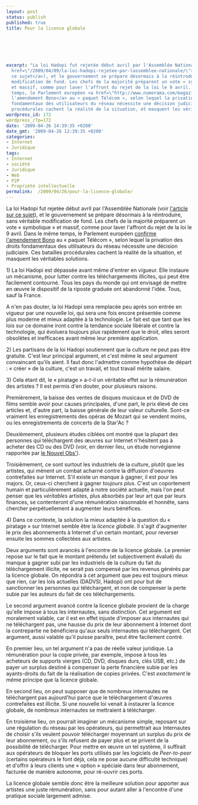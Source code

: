 ```yaml
---
layout: post
status: publish
published: true
title: Pour la licence globale

  
  



excerpt: "La loi Hadopi fut rejetée début avril par l'Assemblée Nationale (voir <a
  href=\"/2009/04/09/la-loi-hadopi-rejetee-par-lassemblee-nationale/\">l'article sur
  ce sujet</a>), et le gouvernement se prépare désormais à la réintroduire, sans véritable
  modification de fond. Les chefs de la majorité préparent un vote « symbolique »
  et massif, comme pour laver l'affront du rejet de la loi le 9 avril. Dans le même
  temps, le Parlement européen <a href=\"http://www.numerama.com/magazine/12699-L-amendement-Bono-finalement-reintroduit-au-Paquet-Telecom.html\">confirme
  l'amendement Bono</a> au « paquet Télécom », selon lequel la privation des droits
  fondamentaux des utilisateurs du réseau nécessite une décision judiciaire. Ces batailles
  procédurales cachent la réalité de la situation, et masquent les véritables solutions.\r\n"
wordpress_id: 172
wordpress_/?p=172
date: '2009-04-26 14:39:35 +0200'
date_gmt: '2009-04-26 12:39:35 +0200'
categories:
- Internet
- Juridique
tags:
- Internet
- société
- Juridique
- Web
- P2P
- Propriété intellectuelle
permalink:  /2009/04/26/pour-la-licence-globale/
---
```

<p>La loi Hadopi fut rejetée début avril par l'Assemblée Nationale (voir <a href="/2009/04/09/la-loi-hadopi-rejetee-par-lassemblee-nationale/">l'article sur ce sujet</a>), et le gouvernement se prépare désormais à la réintroduire, sans véritable modification de fond. Les chefs de la majorité préparent un vote « symbolique » et massif, comme pour laver l'affront du rejet de la loi le 9 avril. Dans le même temps, le Parlement européen <a href="http://www.numerama.com/magazine/12699-L-amendement-Bono-finalement-reintroduit-au-Paquet-Telecom.html">confirme l'amendement Bono</a> au « paquet Télécom », selon lequel la privation des droits fondamentaux des utilisateurs du réseau nécessite une décision judiciaire. Ces batailles procédurales cachent la réalité de la situation, et masquent les véritables solutions.<br />
<a id="more"></a><a id="more-172"></a></p>
<p>1) La loi Hadopi est dépassée avant même d'entrer en vigueur. Elle instaure un mécanisme, pour lutter contre les téléchargements illicites, qui peut être facilement contourné.  Tous les pays du monde qui ont envisagé de mettre en œuvre le dispositif de la riposte graduée ont abandonné l'idée. Tous, sauf la France. </p>
<p>A n'en pas douter, la loi Hadopi sera remplacée peu après son entrée en vigueur par une nouvelle loi, qui sera une fois encore présentée comme plus moderne et mieux adaptée à la technologie. Le fait est que tant que les lois sur ce domaine iront contre la tendance sociale libérale et contre la technologie, qui évoluera toujours plus rapidement que le droit, elles seront obsolètes et inefficaces avant même leur première application.</p>
<p>2) Les partisans de la loi Hadopi soutiennent que la culture ne peut pas être gratuite. C'est leur principal argument, et c'est même le seul argument convaincant qu'ils aient. Il faut donc l'admettre comme hypothèse de départ : « créer » de la culture, c'est un travail, et tout travail mérite salaire.</p>
<p>3) Cela étant dit, le « piratage » a-t-il un véritable effet sur la rémunération des artistes ? Il est permis d'en douter, pour plusieurs raisons. </p>
<p>Premièrement, la baisse des ventes de disques musicaux et de DVD de films semble avoir pour causes principales, d'une part, le prix élevé de ces articles et, d'autre part, la baisse générale de leur valeur culturelle. Sont-ce vraiment les enregistrements des opéras de Mozart qui se vendent moins, ou les enregistrements de concerts de la Star'Ac ?</p>
<p>Deuxièmement, plusieurs études ciblées ont montré que la plupart des personnes qui téléchargent des œuvres sur Internet n'hésitent pas à acheter des CD ou des DVD (voir, en dernier lieu, un étude norvégienne rapportée par <a href="http://tempsreel.nouvelobs.com/actualites/vu_sur_le_web/20090422.OBS4318/les_pirates_norvegiens_achetent_plus_de_musique.html">le Nouvel Obs'</a>).</p>
<p>Troisièmement, ce sont surtout les industriels de la culture, plutôt que les artistes, qui mènent un combat acharné contre la diffusion d'oeuvres contrefaites sur Internet. S'il existe un manque à gagner, il est pour les majors. Or, ceux-ci cherchent à gagner <i>toujours plus</i>. C'est un coportement humain et particulièrement adapté à notre société actuelle, mais l'on peut penser que les <i>véritables</i> artistes, plus absorbés par leur art que par leurs finances, se contenteront d'une rémunération raisonnable et honnête, sans chercher perpétuellement à augmenter leurs bénéfices.</p>
<p>4) Dans ce contexte, la solution la mieux adaptée à la question du « piratage » sur Internet semble être la <i>licence globale</i>. Il s'agit d'augmenter le prix des abonnements à Internet d'un certain montant, pour reverser ensuite les sommes collectées aux artistes.</p>
<p>Deux arguments sont avancés à l'encontre de la licence globale. Le premier repose sur le fait que le montant prétendu (et subjectivement évalué) du manque à gagner subi par les industriels de la culture du fait du téléchargement illicite, ne serait pas compensé par les revenus générés par la licence globale. On répondra à cet argument que peu est toujours mieux que rien, car les lois actuelles (DADVSI, Hadopi) ont pour but de sanctionner les personnes qui téléchargent, et non de compenser la perte subie par les auteurs du fait de ces téléchargements.</p>
<p>Le second argument avancé contre la licence globale provient de la charge qu'elle impose à tous les internautes, sans distinction. Cet argument est moralement valable, car il est en effet injuste d'imposer aux internautes qui ne téléchargent pas, une hausse du prix de leur abonnement à Internet dont la contrepartie ne bénéficiera qu'aux seuls internautes qui téléchargent. Cet argument, aussi valable qu'il puisse paraître, peut être facilement contré.</p>
<p>En premier lieu, un tel argument n'a pas de réelle valeur juridique. La rémunération pour la copie privée, par exemple, impose à tous les acheteurs de supports vierges (CD, DVD, disques durs, clés USB, etc.) de payer un surplus destiné à compenser la perte financière subie par les ayants-droits du fait de la réalisation de copies privées. C'est <i>exactement</i> le même principe que la licence globale.</p>
<p>En second lieu, on peut supposer que de nombreux internautes ne téléchargent pas aujourd'hui parce que le téléchargement d'œuvres contrefaites est illicite. Si une nouvelle loi venait à instaurer la licence globale, de nombreux internautes se mettraient à télécharger.</p>
<p>En troisième lieu, on pourrait imaginer un mécanisme simple, reposant sur une régulation du réseau par les opérateurs, qui permettrait aux Internautes de choisir s'ils veulent pouvoir télécharger moyennant un surplus du prix de leur abonnement, ou s'ils refusent de payer plus et se privent de la possibilité de télécharger. Pour mettre en œuvre un tel système, il suffirait aux opérateurs de bloquer les ports utilisés par les logiciels de <i>Peer-to-peer</i> (certains opérateurs le font déjà, cela ne pose aucune difficulté technique) et d'offrir à leurs clients une « option » spéciale dans leur abonnement, facturée de manière autonome, pour ré-ouvrir ces ports.</p>
<p>La licence globale semble donc être la meilleure solution pour apporter aux artistes une juste rémunération, sans pour autant aller à l'encontre d'une pratique sociale largement admise.</p>
